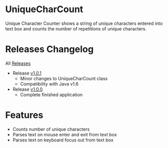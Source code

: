 # UniqueCharCount
Unique Character Counter shows a string of unique characters entered into text box and counts the number of repetitions of unique characters. 

# Releases Changelog
All [Releases](https://github.com/abhisekp/UniqueCharCount/releases)

- Release [v1.0.1](https://github.com/abhisekp/UniqueCharCount/releases/tag/v1.0.1)
	- Minor changes to UniqueCharCount class
	- Compatibility with Java v1.6
- Release [v1.0.0](https://github.com/abhisekp/UniqueCharCount/releases/tag/v1.0.0)
	- Complete finished application
	
# Features
- Counts number of unique characters
- Parses text on mouse enter and exit from text box
- Parses text on keyboard focus out from text box
